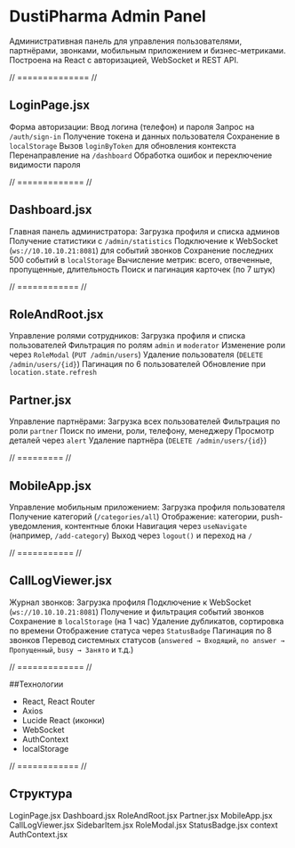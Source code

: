 # DustiPharma Admin Panel

Административная панель для управления пользователями, партнёрами, звонками, мобильным приложением и бизнес-метриками. Построена на React с авторизацией, WebSocket и REST API.

// ============== //

## LoginPage.jsx

Форма авторизации:
Ввод логина (телефон) и пароля
Запрос на `/auth/sign-in`
Получение токена и данных пользователя
Сохранение в `localStorage`
Вызов `loginByToken` для обновления контекста
Перенаправление на `/dashboard`
Обработка ошибок и переключение видимости пароля

// ============= //

## Dashboard.jsx

Главная панель администратора:
Загрузка профиля и списка админов
Получение статистики с `/admin/statistics`
Подключение к WebSocket (`ws://10.10.10.21:8081`) для событий звонков
Сохранение последних 500 событий в `localStorage`
Вычисление метрик: всего, отвеченные, пропущенные, длительность
Поиск и пагинация карточек (по 7 штук)

// ============ //

## RoleAndRoot.jsx

Управление ролями сотрудников:
Загрузка профиля и списка пользователей
Фильтрация по ролям `admin` и `moderator`
Изменение роли через `RoleModal` (`PUT /admin/users`)
Удаление пользователя (`DELETE /admin/users/{id}`)
Пагинация по 6 пользователей
Обновление при `location.state.refresh`



## Partner.jsx

Управление партнёрами:
Загрузка всех пользователей
Фильтрация по роли `partner`
Поиск по имени, роли, телефону, менеджеру
Просмотр деталей через `alert`
Удаление партнёра (`DELETE /admin/users/{id}`)

// ========= //

## MobileApp.jsx

Управление мобильным приложением:
Загрузка профиля пользователя
Получение категорий (`/categories/all`)
Отображение: категории, push-уведомления, контентные блоки
Навигация через `useNavigate` (например, `/add-category`)
Выход через `logout()` и переход на `/`

// =========== //

## CallLogViewer.jsx

Журнал звонков:
Загрузка профиля
Подключение к WebSocket (`ws://10.10.10.21:8081`)
Получение и фильтрация событий звонков
Сохранение в `localStorage` (на 1 час)
Удаление дубликатов, сортировка по времени
Отображение статуса через `StatusBadge`
Пагинация по 8 звонков
Перевод системных статусов (`answered → Входящий`, `no answer → Пропущенный`, `busy → Занято` и т.д.)

// ============= //

##Технологии
- React, React Router
- Axios
- Lucide React (иконки)
- WebSocket
- AuthContext
- localStorage

// ============ //

## Структура
LoginPage.jsx
Dashboard.jsx
RoleAndRoot.jsx
Partner.jsx
MobileApp.jsx
CallLogViewer.jsx
SidebarItem.jsx
RoleModal.jsx
StatusBadge.jsx
context
AuthContext.jsx
